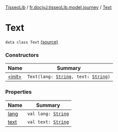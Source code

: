 [TisseoLib](../../index.md) / [fr.docjyJ.tisseoLib.model.journey](../index.md) / [Text](./index.md)

# Text

`data class Text` [(source)](https://github.com/docjyj/tisseoLib/tree/master/src/main/kotlin/fr/docjyJ/tisseoLib/model/journey/Text.kt#L6)

### Constructors

| Name | Summary |
|---|---|
| [&lt;init&gt;](-init-.md) | `Text(lang: `[`String`](https://kotlinlang.org/api/latest/jvm/stdlib/kotlin/-string/index.html)`, text: `[`String`](https://kotlinlang.org/api/latest/jvm/stdlib/kotlin/-string/index.html)`)` |

### Properties

| Name | Summary |
|---|---|
| [lang](lang.md) | `val lang: `[`String`](https://kotlinlang.org/api/latest/jvm/stdlib/kotlin/-string/index.html) |
| [text](text.md) | `val text: `[`String`](https://kotlinlang.org/api/latest/jvm/stdlib/kotlin/-string/index.html) |
